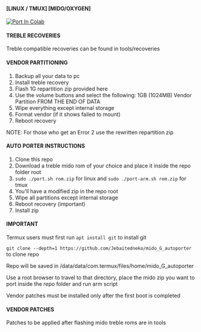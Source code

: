 #### [LINUX / TMUX] [MIDO/OXYGEN] ####

<a href="https://colab.research.google.com/github/Jebaitedneko/mido_G_autoporter/blob/master/porter.ipynb" target="_parent"><img src="https://colab.research.google.com/assets/colab-badge.svg" alt="Port In Colab"/></a>

#### TREBLE RECOVERIES ####
Treble compatible recoveries can be found in tools/recoveries

#### VENDOR PARTITIONING ####
1. Backup all your data to pc
2. Install treble recovery
3. Flash 1G repartition zip provided here
4. Use the volume buttons and select the following: 1GB (1024MB) Vendor Partition FROM THE END OF DATA
5. Wipe everything except internal storage
6. Format vendor (if it shows failed to mount)
7. Reboot recovery

NOTE: For those who get an Error 2 use the rewritten repartition zip

#### AUTO PORTER INSTRUCTIONS ####
1. Clone this repo
2. Download a treble mido rom of your choice and place it inside the repo folder root
3. `sudo ./port.sh rom.zip` for linux and `sudo ./port-arm.sh rom.zip` for tmux
4. You'll have a modified zip in the repo root
5. Wipe all partitions except internal storage 
6. Reboot recovery (important)
7. Install zip

#### IMPORTANT ####
Termux users must first run `apt install git` to install git

`git clone --depth=1 https://github.com/Jebaitedneko/mido_G_autoporter` to clone repo

Repo will be saved in /data/data/com.termux/files/home/mido_G_autoporter

Use a root browser to travel to that directory, place the mido zip you want to port inside the repo folder and run arm script

Vendor patches must be installed only after the first boot is completed

#### VENDOR PATCHES ####
Patches to be applied after flashing mido treble roms are in tools

